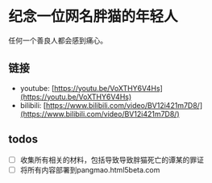 # 纪念一位网名胖猫的年轻人

任何一个善良人都会感到痛心。

## 链接

- youtube: [https://youtu.be/VoXTHY6V4Hs](https://youtu.be/VoXTHY6V4Hs)
- bilibili: [https://www.bilibili.com/video/BV12i421m7D8/](https://www.bilibili.com/video/BV12i421m7D8/)

## todos

- [ ] 收集所有相关的材料，包括导致导致胖猫死亡的谭某的罪证
- [ ] 将所有内容部署到pangmao.html5beta.com

